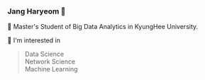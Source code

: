 ### Jang Haryeom 👋

📌 Master's Student of Big Data Analytics in KyungHee University.

📌 I'm interested in
<blockquote>
Data Science </br>
Network Science </br>
Machine Learning </br
Deep Learning
<blockquote/>

<!--
**CocoRoF/CocoRoF** is a ✨ _special_ ✨ repository because its `README.md` (this file) appears on your GitHub profile.

Here are some ideas to get you started:

- 🔭 I’m currently working on ...
- 🌱 I’m currently learning ...
- 👯 I’m looking to collaborate on ...
- 🤔 I’m looking for help with ...
- 💬 Ask me about ...
- 📫 How to reach me: ...
- 😄 Pronouns: ...
- ⚡ Fun fact: ...
-->
